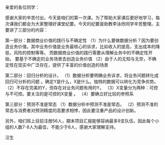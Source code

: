 亲爱的各位同学：



感谢大家的辛苦付出，今天是咱们的第一次课。为了帮助大家课后更好地学习，每次课我们都会为大家整理好课堂纪要。今天的纪要是助教李泳欣同学辛苦整理。主要讲了三部分的内容： 



第一部分：数据商业价值的践行与不确定性 （1）为什么要做数据分析？因为要创造业务价值。其中业务价值是业务最核心的诉求，比如收入的提高，支出成本的降低，风险的控制等等。 而数据商业价值的践行需要从理解业务中的不确定性开始， 要基于不确定的业务场景去创造业务价值 （2）由于人的无知与无奈，不确定性在现实中广泛存在，提供了丰富的价值创造的场景 



 第二部分：回归分析的设计。 （1）数据分析要明确业务诉求，将业务问题转化成回归可分析的问题 。确定Y是什么，X是什么。独特的数据可以转化为竞争优势。 （2）不存在完美的Y，但存在对业务问题有用的Y。 （3）X变量分为两种：可控与不可控。要关注的是可控的X变量 。 （4）要确立好比较的参照系 



 第三部分：预测不准是常态 （1）数据分析中预测不准是常态。 （2）预测不准的常态与消费者对预测精度的高要求相悖，因此要注重产品的设计创新。 



另外，咱们班上目前注册56人，期末项目汇报能够容纳最多9支队伍，因此每个小组的人数7-8人为最佳，不能少于6人，感谢大家理解支持。



汉生